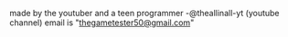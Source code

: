 made by the youtuber and a teen programmer -@theallinall-yt (youtube channel)
email is "thegametester50@gmail.com"
